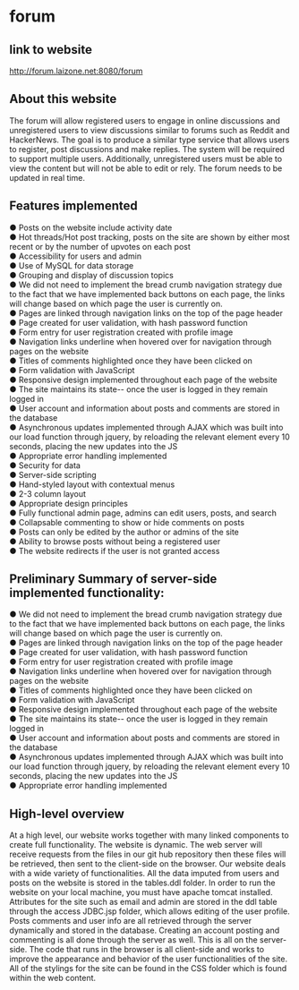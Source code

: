 # **forum**

## link to website
http://forum.laizone.net:8080/forum

## About this website
The  forum will allow registered users to engage in online discussions and unregistered users to view discussions similar to forums such as Reddit and HackerNews. The goal is to produce a similar type service that allows users to register, post discussions and make replies. The system will be required to support multiple users. Additionally, unregistered users must be able to view the content but will not be able to edit or rely. The forum needs to be updated in real time.


## Features implemented

●	Posts on the website include activity date <br/>
●	Hot threads/Hot post tracking, posts on the site are shown by either most recent or by the number of upvotes on each post <br/>
●	Accessibility for users and admin <br/>
●	Use of MySQL for data storage <br/>
●	Grouping and display of discussion topics <br/>
●	We did not need to implement the bread crumb navigation strategy due to the fact that we have implemented back buttons on each page, the links will change based on which page the user is currently on. <br/> 
●	Pages are linked through navigation links on the top of the page header <br/>
●	Page created for user validation, with hash password function <br/>
●	Form entry for user registration created with profile image <br/>
●	Navigation links underline when hovered over for navigation through pages on the website <br/>
●	Titles of comments highlighted once they have been clicked on <br/>
●	Form validation with JavaScript <br/>
●	Responsive design implemented throughout each page of the website <br/>
●	The site maintains its state-- once the user is logged in they remain logged in <br/>
●	User account and information about posts and comments are stored in the database <br/>
●	Asynchronous updates implemented through AJAX which was built into our load function through jquery, by reloading the relevant element every 10 seconds, placing the new updates into the JS <br/> 
●	Appropriate error handling implemented <br/>
●	Security for data <br/> 
●	Server-side scripting <br/>
●	Hand-styled layout with contextual menus <br/>
●	2-3 column layout <br/>
●	Appropriate design principles <br/>
●	Fully functional admin page, admins can edit users, posts, and search <br/>
●	Collapsable commenting to show or hide comments on posts <br/>
●	Posts can only be edited by the author or admins of the site <br/>
●	Ability to browse posts without being a registered user <br/>
●	The website redirects if the user is not granted access  <br/>




## Preliminary Summary of server-side implemented functionality:

●	We did not need to implement the bread crumb navigation strategy due to the fact that we have implemented back buttons on each page, the links will change based on which page the user is currently on. <br/>
●	Pages are linked through navigation links on the top of the page header <br/>
●	Page created for user validation, with hash password function <br/> 
●	Form entry for user registration created with profile image <br/>
●	Navigation links underline when hovered over for navigation through pages on the website <br/>
●	Titles of comments highlighted once they have been clicked on <br/>
●	Form validation with JavaScript <br/>
●	Responsive design implemented throughout each page of the website <br/>
●	The site maintains its state-- once the user is logged in they remain logged in <br/>
●	User account and information about posts and comments are stored in the database <br/>
●	Asynchronous updates implemented through AJAX which was built into our load function through jquery, by reloading the relevant element every 10 seconds, placing the new updates into the JS <br/>
●	Appropriate error handling implemented <br/>

 ## High-level overview
 
At a high level, our website works together with many linked components to create full functionality. The website is dynamic. The web server will receive requests from the files in our git hub repository then these files will be retrieved, then sent to the client-side on the browser. Our website deals with a wide variety of functionalities. All the data imputed from users and posts on the website is stored in the tables.ddl folder. In order to run the website on your local machine, you must have apache tomcat installed. Attributes for the site such as email and admin are stored in the ddl table through the access JDBC.jsp folder, which allows editing of the user profile. Posts comments and user info are all retrieved through the server dynamically and stored in the database. Creating an account posting and commenting is all done through the server as well. This is all on the server-side. The code that runs in the browser is all client-side and works to improve the appearance and behavior of the user functionalities of the site. All of the stylings for the site can be found in the CSS folder which is found within the web content.


